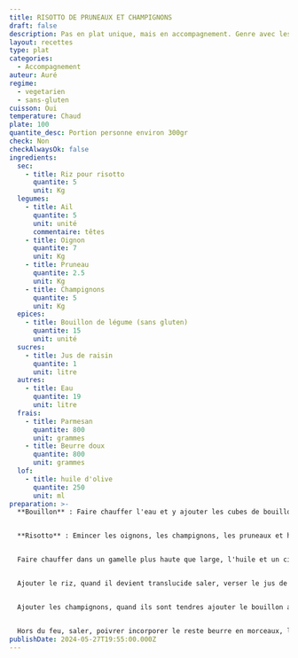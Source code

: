 ```yaml
---
title: RISOTTO DE PRUNEAUX ET CHAMPIGNONS
draft: false
description: Pas en plat unique, mais en accompagnement. Genre avec les farçous aveyronnais.
layout: recettes
type: plat
categories:
  - Accompagnement
auteur: Auré
regime:
  - vegetarien
  - sans-gluten
cuisson: Oui
temperature: Chaud
plate: 100
quantite_desc: Portion personne environ 300gr
check: Non
checkAlwaysOk: false
ingredients:
  sec:
    - title: Riz pour risotto
      quantite: 5
      unit: Kg
  legumes:
    - title: Ail
      quantite: 5
      unit: unité
      commentaire: têtes
    - title: Oignon
      quantite: 7
      unit: Kg
    - title: Pruneau
      quantite: 2.5
      unit: Kg
    - title: Champignons
      quantite: 5
      unit: Kg
  epices:
    - title: Bouillon de légume (sans gluten)
      quantite: 15
      unit: unité
  sucres:
    - title: Jus de raisin
      quantite: 1
      unit: litre
  autres:
    - title: Eau
      quantite: 19
      unit: litre
  frais:
    - title: Parmesan
      quantite: 800
      unit: grammes
    - title: Beurre doux
      quantite: 800
      unit: grammes
  lof:
    - title: huile d'olive
      quantite: 250
      unit: ml
preparation: >-
  **Bouillon** : Faire chauffer l'eau et y ajouter les cubes de bouillon


  **Risotto** : Emincer les oignons, les champignons, les pruneaux et hacher finement l'ail.


  Faire chauffer dans un gamelle plus haute que large, l'huile et un cinquième du beurre, ajouter les oignons puis l'ail. Laisser cuire quelques minutes.


  Ajouter le riz, quand il devient translucide saler, verser le jus de raisin et laisser évaporer en remuant.


  Ajouter les champignons, quand ils sont tendres ajouter le bouillon au fur et à mesure de son absorption jusqu'à ce que le riz soit tendre.


  Hors du feu, saler, poivrer incorporer le reste beurre en morceaux, le parmesan râpé et les morceaux de pruneaux. Mélanger, couvrir et laisser reposer.
publishDate: 2024-05-27T19:55:00.000Z
---
```

